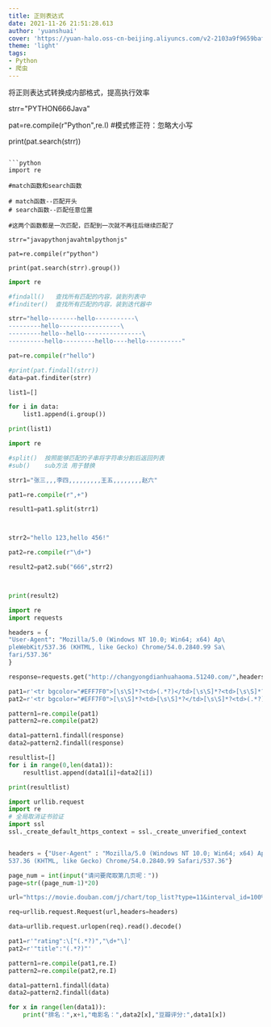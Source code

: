 ```yaml
---
title: 正则表达式
date: 2021-11-26 21:51:28.613
author: 'yuanshuai'
cover: 'https://yuan-halo.oss-cn-beijing.aliyuncs.com/v2-2103a9f9659baf7be26d40fe5b4e9f1f_1440w.jpg'
theme: 'light'
tags: 
- Python
- 爬虫
---
```


将正则表达式转换成内部格式，提高执行效率

strr="PYTHON666Java"

pat=re.compile(r"Python",re.I) #模式修正符：忽略大小写


print(pat.search(strr))
```

```python
import re

#match函数和search函数

# match函数--匹配开头
# search函数--匹配任意位置

#这两个函数都是一次匹配，匹配到一次就不再往后继续匹配了

strr="javapythonjavahtmlpythonjs"

pat=re.compile(r"python")

print(pat.search(strr).group())
```

```python
import re

#findall()   查找所有匹配的内容，装到列表中
#finditer()  查找所有匹配的内容，装到迭代器中

strr="hello--------hello-----------\
---------hello-----------------\
---------hello--hello----------------\
----------hello---------hello----hello----------"

pat=re.compile(r"hello")

#print(pat.findall(strr))
data=pat.finditer(strr)

list1=[]

for i in data:
	list1.append(i.group())

print(list1)
```

```python
import re

#split()  按照能够匹配的子串将字符串分割后返回列表
#sub()    sub方法 用于替换

strr1="张三,,,李四,,,,,,,,,王五,,,,,,,,赵六"

pat1=re.compile(r",+")

result1=pat1.split(strr1)



strr2="hello 123,hello 456!"

pat2=re.compile(r"\d+")

result2=pat2.sub("666",strr2)



print(result2)
```

```python
import re
import requests

headers = {
"User-Agent": "Mozilla/5.0 (Windows NT 10.0; Win64; x64) Ap\
pleWebKit/537.36 (KHTML, like Gecko) Chrome/54.0.2840.99 Sa\
fari/537.36"
}

response=requests.get("http://changyongdianhuahaoma.51240.com/",headers=headers).text

pat1=r'<tr bgcolor="#EFF7F0">[\s\S]*?<td>(.*?)</td>[\s\S]*?<td>[\s\S]*?</td>[\s\S]*?</tr>'
pat2=r'<tr bgcolor="#EFF7F0">[\s\S]*?<td>[\s\S]*?</td>[\s\S]*?<td>(.*?)</td>[\s\S]*?</tr>'

pattern1=re.compile(pat1)
pattern2=re.compile(pat2)

data1=pattern1.findall(response)
data2=pattern2.findall(response)

resultlist=[]
for i in range(0,len(data1)):
	resultlist.append(data1[i]+data2[i])

print(resultlist)
```

```python
import urllib.request
import re
# 全局取消证书验证
import ssl
ssl._create_default_https_context = ssl._create_unverified_context


headers = {"User-Agent" : "Mozilla/5.0 (Windows NT 10.0; Win64; x64) AppleWebKit/\
537.36 (KHTML, like Gecko) Chrome/54.0.2840.99 Safari/537.36"}

page_num = int(input("请问要爬取第几页呢："))
page=str((page_num-1)*20)

url="https://movie.douban.com/j/chart/top_list?type=11&interval_id=100%3A90&action=&start="+page+"&limit=20"

req=urllib.request.Request(url,headers=headers)

data=urllib.request.urlopen(req).read().decode()

pat1=r'"rating":\["(.*?)","\d+"\]'
pat2=r'"title":"(.*?)"'

pattern1=re.compile(pat1,re.I)
pattern2=re.compile(pat2,re.I)

data1=pattern1.findall(data)
data2=pattern2.findall(data)

for x in range(len(data1)):
	print("排名：",x+1,"电影名：",data2[x],"豆瓣评分:",data1[x])
```

##
